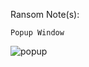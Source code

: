 Ransom Note(s): 
```
Popup Window
```
![popup](https://github.com/user-attachments/assets/245424ab-a133-4332-b144-2545bb7dc4c1)
